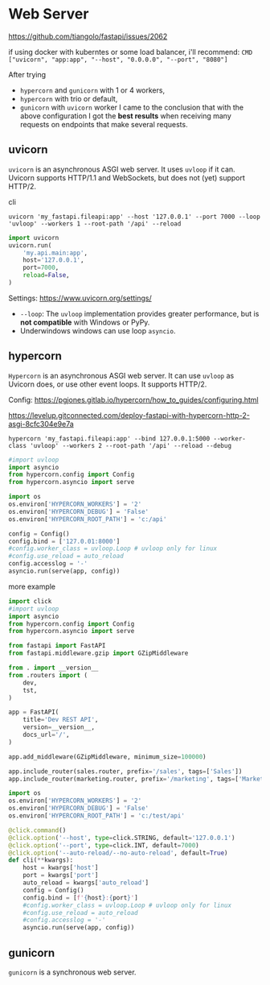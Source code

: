 # Web Server
https://github.com/tiangolo/fastapi/issues/2062

if using docker with kuberntes or some load balancer, i'll recommend:
`CMD ["uvicorn", "app:app", "--host", "0.0.0.0", "--port", "8080"]`

After trying
- `hypercorn` and `gunicorn` with 1 or 4 workers,
- `hypercorn` with trio or default,
- `gunicorn` with `uvicorn` worker
I came to the conclusion that with the above configuration I got the **best results** when receiving many requests on endpoints that make several requests.

## uvicorn
`uvicorn` is an asynchronous ASGI web server.
It uses `uvloop` if it can.
Uvicorn supports HTTP/1.1 and WebSockets, but does not (yet) support HTTP/2.

cli
```
uvicorn 'my_fastapi.fileapi:app' --host '127.0.0.1' --port 7000 --loop 'uvloop' --workers 1 --root-path '/api' --reload
```

```py
import uvicorn
uvicorn.run(
    'my.api.main:app',
    host='127.0.0.1',
    port=7000,
    reload=False,
)
```

Settings:
https://www.uvicorn.org/settings/
- `--loop`: The `uvloop` implementation provides greater performance, but is **not compatible** with Windows or PyPy.
- Underwindows windows can use loop `asyncio`.

## hypercorn
`Hypercorn` is an asynchronous ASGI web server.
It can use `uvloop` as Uvicorn does, or use other event loops. It supports HTTP/2.

Config:
https://pgjones.gitlab.io/hypercorn/how_to_guides/configuring.html

https://levelup.gitconnected.com/deploy-fastapi-with-hypercorn-http-2-asgi-8cfc304e9e7a
```
hypercorn 'my_fastapi.fileapi:app' --bind 127.0.0.1:5000 --worker-class 'uvloop' --workers 2 --root-path '/api' --reload --debug
```

```py
#import uvloop
import asyncio
from hypercorn.config import Config
from hypercorn.asyncio import serve

import os
os.environ['HYPERCORN_WORKERS'] = '2'
os.environ['HYPERCORN_DEBUG'] = 'False'
os.environ['HYPERCORN_ROOT_PATH'] = 'c:/api'

config = Config()
config.bind = ['127.0.01:8000']
#config.worker_class = uvloop.Loop # uvloop only for linux
#config.use_reload = auto_reload
config.accesslog = '-'
asyncio.run(serve(app, config))
```

more example
```py
import click
#import uvloop
import asyncio
from hypercorn.config import Config
from hypercorn.asyncio import serve

from fastapi import FastAPI
from fastapi.middleware.gzip import GZipMiddleware

from . import __version__
from .routers import (
    dev,
    tst,
)

app = FastAPI(
    title='Dev REST API',
    version=__version__,
    docs_url='/',
)

app.add_middleware(GZipMiddleware, minimum_size=100000)

app.include_router(sales.router, prefix='/sales', tags=['Sales'])
app.include_router(marketing.router, prefix='/marketing', tags=['Marketing'])

import os
os.environ['HYPERCORN_WORKERS'] = '2'
os.environ['HYPERCORN_DEBUG'] = 'False'
os.environ['HYPERCORN_ROOT_PATH'] = 'c:/test/api'

@click.command()
@click.option('--host', type=click.STRING, default='127.0.0.1')
@click.option('--port', type=click.INT, default=7000)
@click.option('--auto-reload/--no-auto-reload', default=True)
def cli(**kwargs):
    host = kwargs['host']
    port = kwargs['port']
    auto_reload = kwargs['auto_reload']
    config = Config()
    config.bind = [f'{host}:{port}']
    #config.worker_class = uvloop.Loop # uvloop only for linux
    #config.use_reload = auto_reload
    #config.accesslog = '-'
    asyncio.run(serve(app, config))
```

## gunicorn
`gunicorn` is a synchronous web server.
